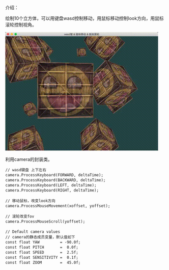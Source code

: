 介绍：

绘制10个立方体，可以用键盘wasd控制移动，用鼠标移动控制look方向，用鼠标滚轮控制视角。

![result](../7.3.camera_mouse_zoom/result.gif)



利用camera的封装类。

```
// wasd键盘 上下左右
camera.ProcessKeyboard(FORWARD, deltaTime);
camera.ProcessKeyboard(BACKWARD, deltaTime);
camera.ProcessKeyboard(LEFT, deltaTime);
camera.ProcessKeyboard(RIGHT, deltaTime);

// 移动鼠标，改变look方向
camera.ProcessMouseMovement(xoffset, yoffset);

// 滚轮改变fov
camera.ProcessMouseScroll(yoffset);

// Default camera values
// camera的静态成员变量，默认值如下
const float YAW         = -90.0f;
const float PITCH       =  0.0f;
const float SPEED       =  2.5f;
const float SENSITIVITY =  0.1f;
const float ZOOM        =  45.0f;
```

